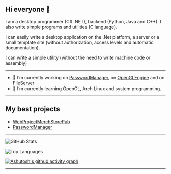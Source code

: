 ## Hi everyone 👋

I am a desktop programmer (C# .NET), backend (Python, Java and C++). I also write simple programs and utilities (C language).

I can easily write a desktop application on the .Net platform, a server or a small template site (without authorization, access levels and automatic documentation).

I can write a simple utility (without the need to write machine code or assembly)

---

- 🔭 I’m currently working on [PasswordManager](https://github.com/ClassZak/PasswordManager), on [OpenGLEngine](https://github.com/ClassZak/OpenGLEngine) and on [FileServer](https://github.com/ClassZak/FileServer)
- 🌱 I’m currently learning OpenGL, Arch Linux and system programming.

---

## My best projects

- [WebProjectMerchStorePub](https://github.com/ClassZak/WebProjectMerchStorePub)
- [PasswordManager](https://github.com/ClassZak/PasswordManager)

---

![GitHub Stats](https://github-readme-stats.vercel.app/api?username=ClassZak&show_icons=true&theme=tokyonight) 

![Top Languages](https://github-readme-stats.vercel.app/api/top-langs/?username=ClassZak&layout=compact&theme=dark&langs_count=10)

[![Ashutosh's github activity graph](https://github-readme-activity-graph.vercel.app/graph?username=ClassZak&line=24292e&point=24292e&area=true&hide_border=true&hide_title=true&days=50&theme=github-compact)](https://github.com/ashutosh00710/github-readme-activity-graph)

---




<!--
**ClassZak/ClassZak** is a ✨ _special_ ✨ repository because its `README.md` (this file) appears on your GitHub profile.

Here are some ideas to get you started:

- 🔭 I’m currently working o ...
- 🌱 I’m currently learning ...
- 👯 I’m looking to collaborate on ...
- 🤔 I’m looking for help with ...
- 💬 Ask me about ...
- 📫 How to reach me: ...
- 😄 Pronouns: ...
- ⚡ Fun fact: ...
-->
